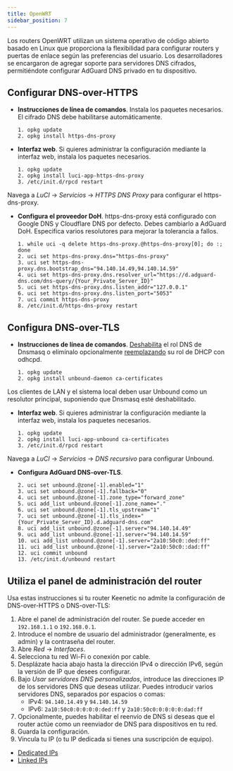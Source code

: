 ```yaml
---
title: OpenWRT
sidebar_position: 7
---
```


Los routers OpenWRT utilizan un sistema operativo de código abierto basado en Linux que proporciona la flexibilidad para configurar routers y puertas de enlace según las preferencias del usuario. Los desarrolladores se encargaron de agregar soporte para servidores DNS cifrados, permitiéndote configurar AdGuard DNS privado en tu dispositivo.

## Configurar DNS-over-HTTPS

- **Instrucciones de línea de comandos**. Instala los paquetes necesarios. El cifrado DNS debe habilitarse automáticamente.

    ```# Install packages
    1. opkg update
    2. opkg install https-dns-proxy

    ```
- **Interfaz web**. Si quieres administrar la configuración mediante la interfaz web, instala los paquetes necesarios.

    ```# Install packages
    1. opkg update
    2. opkg install luci-app-https-dns-proxy
    3. /etc/init.d/rpcd restart
    ```

Navega a _LuCI_ → _Servicios_ → _HTTPS DNS Proxy_ para configurar el https-dns-proxy.

- **Configura el proveedor DoH**. https-dns-proxy está configurado con Google DNS y Cloudflare DNS por defecto. Debes cambiarlo a AdGuard DoH. Especifica varios resolutores para mejorar la tolerancia a fallos.

    ```# Configure DoH provider
    1. while uci -q delete https-dns-proxy.@https-dns-proxy[0]; do :; done
    2. uci set https-dns-proxy.dns="https-dns-proxy"
    3. uci set https-dns-proxy.dns.bootstrap_dns="94.140.14.49,94.140.14.59"
    4. uci set https-dns-proxy.dns.resolver_url="https://d.adguard-dns.com/dns-query/{Your_Private_Server_ID}"
    5. uci set https-dns-proxy.dns.listen_addr="127.0.0.1"
    6. uci set https-dns-proxy.dns.listen_port="5053"
    7. uci commit https-dns-proxy
    8. /etc/init.d/https-dns-proxy restart
    ```

## Configura DNS-over-TLS

- **Instrucciones de línea de comandos**. [Deshabilita](https://openwrt.org/docs/guide-user/base-system/dhcp_configuration#disabling_dns_role) el rol DNS de Dnsmasq o elimínalo opcionalmente [reemplazando](https://openwrt.org/docs/guide-user/base-system/dhcp_configuration#replacing_dnsmasq_with_odhcpd_and_unbound) su rol de DHCP con odhcpd.

    ```# Install packages
    1. opkg update
    2. opkg install unbound-daemon ca-certificates
    ```

Los clientes de LAN y el sistema local deben usar Unbound como un resolutor principal, suponiendo que Dnsmasq esté deshabilitado.

- **Interfaz web**. Si quieres administrar la configuración mediante la interfaz web, instala los paquetes necesarios.

    ```# Install packages
    1. opkg update
    2. opkg install luci-app-unbound ca-certificates
    3. /etc/init.d/rpcd restart
    ```

Navega a _LuCI_ → _Servicios_ → _DNS recursivo_ para configurar Unbound.

- **Configura AdGuard DNS-over-TLS**.

    ```1. uci add unbound zone
    2. uci set unbound.@zone[-1].enabled="1"
    3. uci set unbound.@zone[-1].fallback="0"
    4. uci set unbound.@zone[-1].zone_type="forward_zone"
    5. uci add_list unbound.@zone[-1].zone_name="."
    6. uci set unbound.@zone[-1].tls_upstream="1"
    7. uci set unbound.@zone[-1].tls_index="{Your_Private_Server_ID}.d.adguard-dns.com"
    8. uci add_list unbound.@zone[-1].server="94.140.14.49"
    9. uci add_list unbound.@zone[-1].server="94.140.14.59"
    10. uci add_list unbound.@zone[-1].server="2a10:50c0::ded:ff"
    11. uci add_list unbound.@zone[-1].server="2a10:50c0::dad:ff"
    12. uci commit unbound
    13. /etc/init.d/unbound restart
    ```

## Utiliza el panel de administración del router

Usa estas instrucciones si tu router Keenetic no admite la configuración de DNS-over-HTTPS o DNS-over-TLS:

1. Abre el panel de administración del router. Se puede acceder en `192.168.1.1` o `192.168.0.1`.
2. Introduce el nombre de usuario del administrador (generalmente, es admin) y la contraseña del router.
3. Abre _Red_ → _Interfaces_.
4. Selecciona tu red Wi-Fi o conexión por cable.
5. Desplázate hacia abajo hasta la dirección IPv4 o dirección IPv6, según la versión de IP que desees configurar.
6. Bajo _Usar servidores DNS personalizados_, introduce las direcciones IP de los servidores DNS que deseas utilizar. Puedes introducir varios servidores DNS, separados por espacios o comas:
    - IPv4: `94.140.14.49` y `94.140.14.59`
    - IPv6: `2a10:50c0:0:0:0:0:ded:ff` y `2a10:50c0:0:0:0:0:dad:ff`
7. Opcionalmente, puedes habilitar el reenvío de DNS si deseas que el router actúe como un reenviador de DNS para dispositivos en tu red.
8. Guarda la configuración.
9. Vincula tu IP (o tu IP dedicada si tienes una suscripción de equipo).

- [Dedicated IPs](/private-dns/connect-devices/other-options/dedicated-ip.md)
- [Linked IPs](/private-dns/connect-devices/other-options/linked-ip.md)
